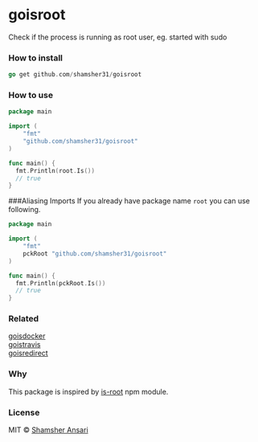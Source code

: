 # goisroot
Check if the process is running as root user, eg. started with sudo

### How to install
```go
go get github.com/shamsher31/goisroot
```

### How to use
```go
package main

import (
	"fmt"
	"github.com/shamsher31/goisroot"
)

func main() {
  fmt.Println(root.Is())
  // true
}

```
###Aliasing Imports
If you already have package name ```root``` you can use following.
```go
package main

import (
	"fmt"
	pckRoot "github.com/shamsher31/goisroot"
)

func main() {
  fmt.Println(pckRoot.Is())
  // true
}
```

### Related
[goisdocker](https://github.com/shamsher31/goisdocker)<br>
[goistravis](https://github.com/shamsher31/goistravis)<br>
[goisredirect](https://github.com/shamsher31/goisredirect)<br>

### Why
This package is inspired by [is-root](https://www.npmjs.com/package/is-root) npm module.

### License
MIT © [Shamsher Ansari](https://github.com/shamsher31)

